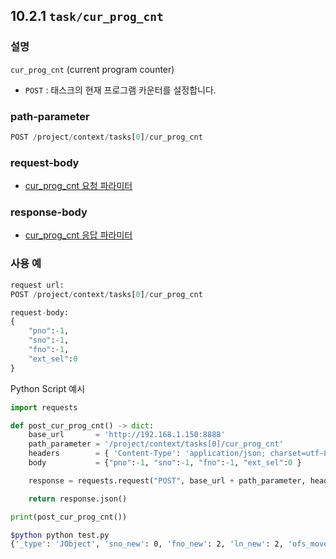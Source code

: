 ﻿## 10.2.1 `task/cur_prog_cnt`

### 설명

`cur_prog_cnt` (current program counter)

- `POST` : 태스크의 현재 프로그램 카운터를 설정합니다.

### path-parameter

```python
POST /project/context/tasks[0]/cur_prog_cnt
```

### request-body

- [cur_prog_cnt 요청 파라미터](../../99-schema/cur_prog_cnt.md/#request-body)

### response-body

- [cur_prog_cnt 응답 파라미터](../../99-schema/cur_prog_cnt.md/#response-body)

### 사용 예

```python
request url:
POST /project/context/tasks[0]/cur_prog_cnt

request-body:
{
    "pno":-1,
    "sno":-1,
    "fno":-1,
    "ext_sel":0
}
```

Python Script 예시

```python
import requests

def post_cur_prog_cnt() -> dict:
    base_url       = 'http://192.168.1.150:8888'
    path_parameter = '/project/context/tasks[0]/cur_prog_cnt'
    headers        = { 'Content-Type': 'application/json; charset=utf-8' }
    body           = {"pno":-1, "sno":-1, "fno":-1, "ext_sel":0 }

    response = requests.request("POST", base_url + path_parameter, headers=headers, json=body)

    return response.json()

print(post_cur_prog_cnt())
```
```sh
$python python test.py
{'_type': 'JObject', 'sno_new': 0, 'fno_new': 2, 'ln_new': 2, 'ofs_moved': 0}
```